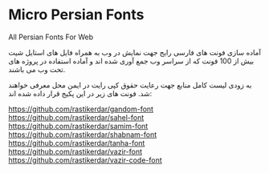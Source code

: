 ﻿# Micro Persian Fonts
All Persian Fonts For Web

آماده سازی فونت های فارسی رایج جهت نمایش در وب به همراه فایل های استایل شیت
بیش از 100 فونت که از سراسر وب جمع آوری شده اند و آماده استفاده در پروژه های تحت وب می باشند.


به زودی لیست کامل منابع جهت رعایت حقوق کپی رایت در ایمن محل معرفی خواهند شد.
فونت های زیر در این پکیج قرار داده شده اند:

https://github.com/rastikerdar/gandom-font
https://github.com/rastikerdar/sahel-font
https://github.com/rastikerdar/samim-font
https://github.com/rastikerdar/shabnam-font
https://github.com/rastikerdar/tanha-font
https://github.com/rastikerdar/vazir-font
https://github.com/rastikerdar/vazir-code-font
